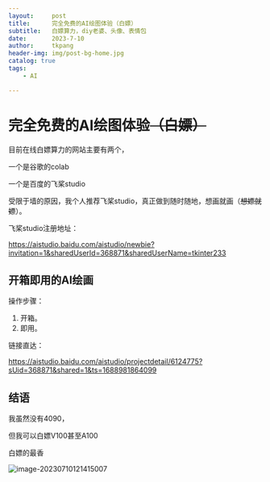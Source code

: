 ```yaml
---
layout:     post
title:      完全免费的AI绘图体验（白嫖）
subtitle:   白嫖算力，diy老婆、头像、表情包
date:       2023-7-10
author:     tkpang
header-img: img/post-bg-home.jpg
catalog: true
tags:
    - AI

---
```


# 完全免费的AI绘图体验~~（白嫖）~~

目前在线白嫖算力的网站主要有两个，

一个是谷歌的colab

一个是百度的飞桨studio

受限于墙的原因，我个人推荐飞桨studio，真正做到随时随地，想画就画（~~想嫖就嫖~~）。

飞桨studio注册地址：

https://aistudio.baidu.com/aistudio/newbie?invitation=1&sharedUserId=368871&sharedUserName=tkinter233

## 开箱即用的AI绘画

操作步骤：

1. 开箱。
2. 即用。

链接直达：

https://aistudio.baidu.com/aistudio/projectdetail/6124775?sUid=368871&shared=1&ts=1688981864099

## 结语

我虽然没有4090，

但我可以白嫖V100甚至A100

白嫖的最香

![image-20230710121415007](https://tiankai.solar3.cn/pics/23/2122914021714301784233128915223624866126_gopic_.unknown)
